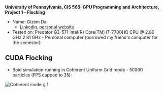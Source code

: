 **University of Pennsylvania, CIS 565: GPU Programming and Architecture,
Project 1 - Flocking**

* Name: Gizem Dal
  * [LinkedIn](https://www.linkedin.com/in/gizemdal), [personal website](https://www.gizemdal.com/)
* Tested on: Predator G3-571 Intel(R) Core(TM) i7-7700HQ CPU @ 2.80 GHz 2.81 GHz - Personal computer (borrowed my friend's computer for the semester)

## CUDA Flocking

* Boid simulation running in Coherent Uniform Grid mode - 50000 particles (FPS capped to 35):

![Coherent mode gif](images/coherent.gif)
